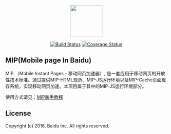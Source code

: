<p align="center"><a href="https://www.mipengine.org/" target="_blank"><img width="100"src="https://www.mipengine.org/static/img/mip_logo_3b722d7.png"></a></p>

<p align="center">
<a href="https://travis-ci.org/GeekFE/mip"><img src="https://travis-ci.org/GeekFE/mip.svg?branch=master" alt="Build Status"></a>
<a href="https://coveralls.io/github/GeekFE/mip?branch=master"><img src="https://coveralls.io/repos/github/GeekFE/mip/badge.svg?branch=master&v" alt="Coverage Status"></a>
</p>

## MIP(Mobile page In Baidu)

MIP （Mobile Instant Pages - 移动网页加速器）, 是一套应用于移动网页的开放性技术标准。通过提供MIP-HTML规范、MIP-JS运行环境以及MIP-Cache页面缓存系统，实现移动网页加速。本项目属于其中的MIP-JS运行环境部分。

使用方式请见：[MIP新手教程](https://www.mipengine.org/doc/00-mip-101.html)

## License

Copyright (c) 2016, Baidu Inc. All rights reserved.

